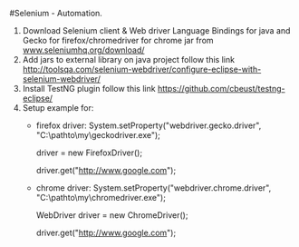 #Selenium - Automation. 

1. Download Selenium client & Web driver Language Bindings for java and Gecko for firefox/chromedriver for chrome jar from www.seleniumhq.org/download/
2. Add jars to external library on java project follow this link http://toolsqa.com/selenium-webdriver/configure-eclipse-with-selenium-webdriver/
3. Install TestNG plugin follow this link https://github.com/cbeust/testng-eclipse/
4. Setup example for:
   - firefox driver:
     System.setProperty("webdriver.gecko.driver", "C:\\pathto\\my\\geckodriver.exe");
     
     driver = new FirefoxDriver();
     
     driver.get("http://www.google.com");
   - chrome driver:
     System.setProperty("webdriver.chrome.driver", "C:\\pathto\\my\\chromedriver.exe");
     
     WebDriver driver = new ChromeDriver();
     
     driver.get("http://www.google.com");



